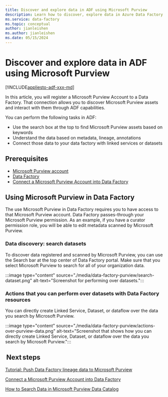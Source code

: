 ```yaml
---
title: Discover and explore data in ADF using Microsoft Purview
description: Learn how to discover, explore data in Azure Data Factory using Microsoft Purview
ms.service: data-factory
ms.topic: conceptual
author: jianleishen
ms.author: jianleishen
ms.date: 05/15/2024
---
```


# Discover and explore data in ADF using Microsoft Purview

[!INCLUDE[appliesto-adf-xxx-md](includes/appliesto-adf-xxx-md.md)]

In this article, you will register a Microsoft Purview Account to a Data Factory. That connection allows you to discover Microsoft Purview assets and interact with them through ADF capabilities. 

You can perform the following tasks in ADF: 
- Use the search box at the top to find Microsoft Purview assets based on keywords 
- Understand the data based on metadata, lineage, annotations 
- Connect those data to your data factory with linked services or datasets 

## Prerequisites 

- [Microsoft Purview account](../purview/create-catalog-portal.md) 
- [Data Factory](./quickstart-create-data-factory-portal.md) 
- [Connect a Microsoft Purview Account into Data Factory](./connect-data-factory-to-azure-purview.md) 

## Using Microsoft Purview in Data Factory 

The use Microsoft Purview in Data Factory requires you to have access to that Microsoft Purview account. Data Factory passes-through your Microsoft Purview permission. As an example, if you have a curator permission role, you will be able to edit metadata scanned by Microsoft Purview. 

### Data discovery: search datasets 

To discover data registered and scanned by Microsoft Purview, you can use the Search bar at the top center of Data Factory portal. Make sure that you select Microsoft Purview to search for all of your organization data. 

:::image type="content" source="./media/data-factory-purview/search-dataset.png" alt-text="Screenshot for performing over datasets.":::

### Actions that you can perform over datasets with Data Factory resources 
You can directly create Linked Service, Dataset, or dataflow over the data you search by Microsoft Purview.

:::image type="content" source="./media/data-factory-purview/actions-over-purview-data.png" alt-text="Screenshot that shows how you can directly create Linked Service, Dataset, or dataflow over the data you search by Microsoft Purview.":::

##  Next steps 

[Tutorial: Push Data Factory lineage data to Microsoft Purview](turorial-push-lineage-to-purview.md)

[Connect a Microsoft Purview Account into Data Factory](connect-data-factory-to-azure-purview.md) 

[How to Search Data in Microsoft Purview Data Catalog](../purview/how-to-search-catalog.md)
